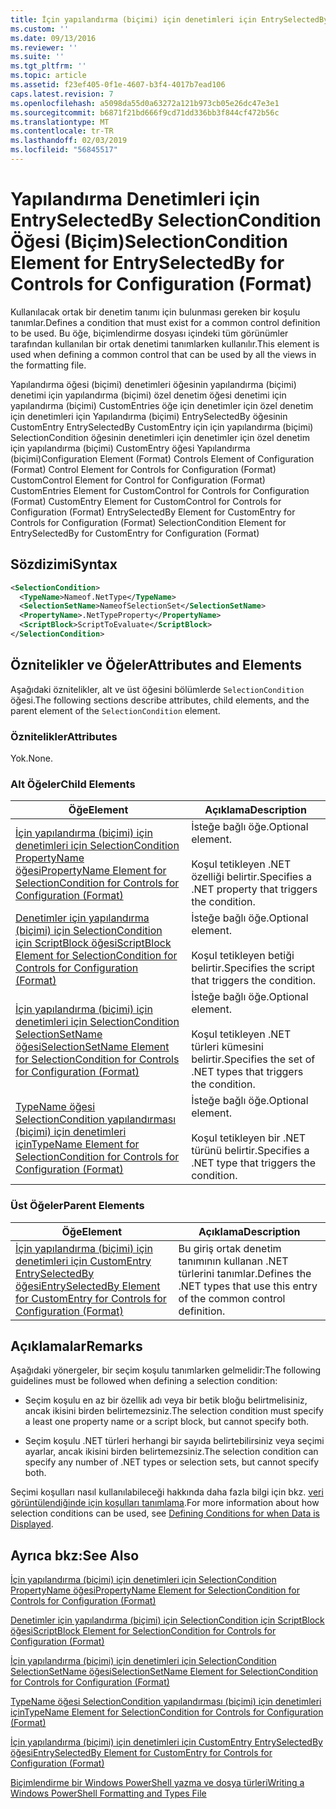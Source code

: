 ```yaml
---
title: İçin yapılandırma (biçimi) için denetimleri için EntrySelectedBy SelectionCondition öğesi | Microsoft Docs
ms.custom: ''
ms.date: 09/13/2016
ms.reviewer: ''
ms.suite: ''
ms.tgt_pltfrm: ''
ms.topic: article
ms.assetid: f23ef405-0f1e-4607-b3f4-4017b7ead106
caps.latest.revision: 7
ms.openlocfilehash: a5098da55d0a63272a121b973cb05e26dc47e3e1
ms.sourcegitcommit: b6871f21bd666f9cd71dd336bb3f844cf472b56c
ms.translationtype: MT
ms.contentlocale: tr-TR
ms.lasthandoff: 02/03/2019
ms.locfileid: "56845517"
---
```

# <a name="selectioncondition-element-for-entryselectedby-for-controls-for-configuration-format"></a><span data-ttu-id="7ef69-102">Yapılandırma Denetimleri için EntrySelectedBy SelectionCondition Öğesi (Biçim)</span><span class="sxs-lookup"><span data-stu-id="7ef69-102">SelectionCondition Element for EntrySelectedBy for Controls for Configuration (Format)</span></span>

<span data-ttu-id="7ef69-103">Kullanılacak ortak bir denetim tanımı için bulunması gereken bir koşulu tanımlar.</span><span class="sxs-lookup"><span data-stu-id="7ef69-103">Defines a condition that must exist for a common control definition to be used.</span></span> <span data-ttu-id="7ef69-104">Bu öğe, biçimlendirme dosyası içindeki tüm görünümler tarafından kullanılan bir ortak denetimi tanımlarken kullanılır.</span><span class="sxs-lookup"><span data-stu-id="7ef69-104">This element is used when defining a common control that can be used by all the views in the formatting file.</span></span>

<span data-ttu-id="7ef69-105">Yapılandırma öğesi (biçimi) denetimleri öğesinin yapılandırma (biçimi) denetimi için yapılandırma (biçimi) özel denetim öğesi denetimi için yapılandırma (biçimi) CustomEntries öğe için denetimler için özel denetim için denetimleri için Yapılandırma (biçimi) EntrySelectedBy öğesinin CustomEntry EntrySelectedBy CustomEntry için için yapılandırma (biçimi) SelectionCondition öğesinin denetimleri için denetimler için özel denetim için yapılandırma (biçimi) CustomEntry öğesi Yapılandırma (biçimi)</span><span class="sxs-lookup"><span data-stu-id="7ef69-105">Configuration Element (Format) Controls Element of Configuration (Format) Control Element for Controls for Configuration (Format) CustomControl Element for Control for Configuration (Format) CustomEntries Element for CustomControl for Controls for Configuration (Format) CustomEntry Element for CustomControl for Controls for Configuration (Format) EntrySelectedBy Element for CustomEntry for Controls for Configuration (Format) SelectionCondition Element for EntrySelectedBy for CustomEntry for Configuration (Format)</span></span>

## <a name="syntax"></a><span data-ttu-id="7ef69-106">Sözdizimi</span><span class="sxs-lookup"><span data-stu-id="7ef69-106">Syntax</span></span>

```xml
<SelectionCondition>
  <TypeName>Nameof.NetType</TypeName>
  <SelectionSetName>NameofSelectionSet</SelectionSetName>
  <PropertyName>.NetTypeProperty</PropertyName>
  <ScriptBlock>ScriptToEvaluate</ScriptBlock>
</SelectionCondition>
```

## <a name="attributes-and-elements"></a><span data-ttu-id="7ef69-107">Öznitelikler ve Öğeler</span><span class="sxs-lookup"><span data-stu-id="7ef69-107">Attributes and Elements</span></span>

<span data-ttu-id="7ef69-108">Aşağıdaki öznitelikler, alt ve üst öğesini bölümlerde `SelectionCondition` öğesi.</span><span class="sxs-lookup"><span data-stu-id="7ef69-108">The following sections describe attributes, child elements, and the parent element of the `SelectionCondition` element.</span></span>

### <a name="attributes"></a><span data-ttu-id="7ef69-109">Öznitelikler</span><span class="sxs-lookup"><span data-stu-id="7ef69-109">Attributes</span></span>

<span data-ttu-id="7ef69-110">Yok.</span><span class="sxs-lookup"><span data-stu-id="7ef69-110">None.</span></span>

### <a name="child-elements"></a><span data-ttu-id="7ef69-111">Alt Öğeler</span><span class="sxs-lookup"><span data-stu-id="7ef69-111">Child Elements</span></span>

|<span data-ttu-id="7ef69-112">Öğe</span><span class="sxs-lookup"><span data-stu-id="7ef69-112">Element</span></span>|<span data-ttu-id="7ef69-113">Açıklama</span><span class="sxs-lookup"><span data-stu-id="7ef69-113">Description</span></span>|
|-------------|-----------------|
|[<span data-ttu-id="7ef69-114">İçin yapılandırma (biçimi) için denetimleri için SelectionCondition PropertyName öğesi</span><span class="sxs-lookup"><span data-stu-id="7ef69-114">PropertyName Element for SelectionCondition for Controls for Configuration (Format)</span></span>](./propertyname-element-for-selectioncondition-for-controls-for-configuration-format.md)|<span data-ttu-id="7ef69-115">İsteğe bağlı öğe.</span><span class="sxs-lookup"><span data-stu-id="7ef69-115">Optional element.</span></span><br /><br /> <span data-ttu-id="7ef69-116">Koşul tetikleyen .NET özelliği belirtir.</span><span class="sxs-lookup"><span data-stu-id="7ef69-116">Specifies a .NET property that triggers the condition.</span></span>|
|[<span data-ttu-id="7ef69-117">Denetimler için yapılandırma (biçimi) için SelectionCondition için ScriptBlock öğesi</span><span class="sxs-lookup"><span data-stu-id="7ef69-117">ScriptBlock Element for SelectionCondition for Controls for Configuration (Format)</span></span>](./scriptblock-element-for-selectioncondition-for-controls-for-configuration-format.md)|<span data-ttu-id="7ef69-118">İsteğe bağlı öğe.</span><span class="sxs-lookup"><span data-stu-id="7ef69-118">Optional element.</span></span><br /><br /> <span data-ttu-id="7ef69-119">Koşul tetikleyen betiği belirtir.</span><span class="sxs-lookup"><span data-stu-id="7ef69-119">Specifies the script that triggers the condition.</span></span>|
|[<span data-ttu-id="7ef69-120">İçin yapılandırma (biçimi) için denetimleri için SelectionCondition SelectionSetName öğesi</span><span class="sxs-lookup"><span data-stu-id="7ef69-120">SelectionSetName Element for SelectionCondition for Controls for Configuration (Format)</span></span>](./selectionsetname-element-for-selectioncondition-for-controls-for-configuration-format.md)|<span data-ttu-id="7ef69-121">İsteğe bağlı öğe.</span><span class="sxs-lookup"><span data-stu-id="7ef69-121">Optional element.</span></span><br /><br /> <span data-ttu-id="7ef69-122">Koşul tetikleyen .NET türleri kümesini belirtir.</span><span class="sxs-lookup"><span data-stu-id="7ef69-122">Specifies the set of .NET types that triggers the condition.</span></span>|
|[<span data-ttu-id="7ef69-123">TypeName öğesi SelectionCondition yapılandırması (biçimi) için denetimleri için</span><span class="sxs-lookup"><span data-stu-id="7ef69-123">TypeName Element for SelectionCondition for Controls for Configuration (Format)</span></span>](./typename-element-for-selectioncondition-for-controls-for-configuration-format.md)|<span data-ttu-id="7ef69-124">İsteğe bağlı öğe.</span><span class="sxs-lookup"><span data-stu-id="7ef69-124">Optional element.</span></span><br /><br /> <span data-ttu-id="7ef69-125">Koşul tetikleyen bir .NET türünü belirtir.</span><span class="sxs-lookup"><span data-stu-id="7ef69-125">Specifies a .NET type that triggers the condition.</span></span>|

### <a name="parent-elements"></a><span data-ttu-id="7ef69-126">Üst Öğeler</span><span class="sxs-lookup"><span data-stu-id="7ef69-126">Parent Elements</span></span>

|<span data-ttu-id="7ef69-127">Öğe</span><span class="sxs-lookup"><span data-stu-id="7ef69-127">Element</span></span>|<span data-ttu-id="7ef69-128">Açıklama</span><span class="sxs-lookup"><span data-stu-id="7ef69-128">Description</span></span>|
|-------------|-----------------|
|[<span data-ttu-id="7ef69-129">İçin yapılandırma (biçimi) için denetimleri için CustomEntry EntrySelectedBy öğesi</span><span class="sxs-lookup"><span data-stu-id="7ef69-129">EntrySelectedBy Element for CustomEntry for Controls for Configuration (Format)</span></span>](./entryselectedby-element-for-customentry-for-controls-for-configuration-format.md)|<span data-ttu-id="7ef69-130">Bu giriş ortak denetim tanımının kullanan .NET türlerini tanımlar.</span><span class="sxs-lookup"><span data-stu-id="7ef69-130">Defines the .NET types that use this entry of the common control definition.</span></span>|

## <a name="remarks"></a><span data-ttu-id="7ef69-131">Açıklamalar</span><span class="sxs-lookup"><span data-stu-id="7ef69-131">Remarks</span></span>

<span data-ttu-id="7ef69-132">Aşağıdaki yönergeler, bir seçim koşulu tanımlarken gelmelidir:</span><span class="sxs-lookup"><span data-stu-id="7ef69-132">The following guidelines must be followed when defining a selection condition:</span></span>

- <span data-ttu-id="7ef69-133">Seçim koşulu en az bir özellik adı veya bir betik bloğu belirtmelisiniz, ancak ikisini birden belirtemezsiniz.</span><span class="sxs-lookup"><span data-stu-id="7ef69-133">The selection condition must specify a least one property name or a script block, but cannot specify both.</span></span>

- <span data-ttu-id="7ef69-134">Seçim koşulu .NET türleri herhangi bir sayıda belirtebilirsiniz veya seçimi ayarlar, ancak ikisini birden belirtemezsiniz.</span><span class="sxs-lookup"><span data-stu-id="7ef69-134">The selection condition can specify any number of .NET types or selection sets, but cannot specify both.</span></span>

<span data-ttu-id="7ef69-135">Seçimi koşulları nasıl kullanılabileceği hakkında daha fazla bilgi için bkz. [veri görüntülendiğinde için koşulları tanımlama](./defining-conditions-for-displaying-data.md).</span><span class="sxs-lookup"><span data-stu-id="7ef69-135">For more information about how selection conditions can be used, see [Defining Conditions for when Data is Displayed](./defining-conditions-for-displaying-data.md).</span></span>

## <a name="see-also"></a><span data-ttu-id="7ef69-136">Ayrıca bkz:</span><span class="sxs-lookup"><span data-stu-id="7ef69-136">See Also</span></span>

[<span data-ttu-id="7ef69-137">İçin yapılandırma (biçimi) için denetimleri için SelectionCondition PropertyName öğesi</span><span class="sxs-lookup"><span data-stu-id="7ef69-137">PropertyName Element for SelectionCondition for Controls for Configuration (Format)</span></span>](./propertyname-element-for-selectioncondition-for-controls-for-configuration-format.md)

[<span data-ttu-id="7ef69-138">Denetimler için yapılandırma (biçimi) için SelectionCondition için ScriptBlock öğesi</span><span class="sxs-lookup"><span data-stu-id="7ef69-138">ScriptBlock Element for SelectionCondition for Controls for Configuration (Format)</span></span>](./scriptblock-element-for-selectioncondition-for-controls-for-configuration-format.md)

[<span data-ttu-id="7ef69-139">İçin yapılandırma (biçimi) için denetimleri için SelectionCondition SelectionSetName öğesi</span><span class="sxs-lookup"><span data-stu-id="7ef69-139">SelectionSetName Element for SelectionCondition for Controls for Configuration (Format)</span></span>](./selectionsetname-element-for-selectioncondition-for-controls-for-configuration-format.md)

[<span data-ttu-id="7ef69-140">TypeName öğesi SelectionCondition yapılandırması (biçimi) için denetimleri için</span><span class="sxs-lookup"><span data-stu-id="7ef69-140">TypeName Element for SelectionCondition for Controls for Configuration (Format)</span></span>](./typename-element-for-selectioncondition-for-controls-for-configuration-format.md)

[<span data-ttu-id="7ef69-141">İçin yapılandırma (biçimi) için denetimleri için CustomEntry EntrySelectedBy öğesi</span><span class="sxs-lookup"><span data-stu-id="7ef69-141">EntrySelectedBy Element for CustomEntry for Controls for Configuration (Format)</span></span>](./entryselectedby-element-for-customentry-for-controls-for-configuration-format.md)

[<span data-ttu-id="7ef69-142">Biçimlendirme bir Windows PowerShell yazma ve dosya türleri</span><span class="sxs-lookup"><span data-stu-id="7ef69-142">Writing a Windows PowerShell Formatting and Types File</span></span>](./writing-a-powershell-formatting-file.md)
